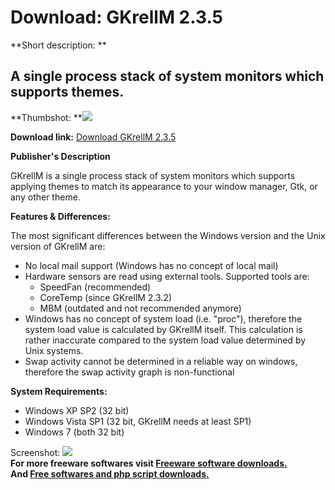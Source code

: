 # Download: GKrellM 2.3.5

**Short description: **

## A single process stack of system monitors which supports themes.

  
**Thumbshot: **![](http://www.freewarefiles.com/screenshot/gkrellm_md.jpg)   
  
**Download link:** [Download GKrellM 2.3.5](http://freesoftwares.boysofts.com/GKrellM_program_61110.html)  
  

**Publisher's Description**  
  

GKrellM is a single process stack of system monitors which supports applying
themes to match its appearance to your window manager, Gtk, or any other
theme.

**Features & Differences:**

The most significant differences between the Windows version and the Unix
version of GKrellM are:

  * No local mail support (Windows has no concept of local mail) 
  * Hardware sensors are read using external tools. Supported tools are: 
    * SpeedFan (recommended) 
    * CoreTemp (since GKrellM 2.3.2) 
    * MBM (outdated and not recommended anymore) 
  * Windows has no concept of system load (i.e. "proc"), therefore the system load value is calculated by GKrellM itself. This calculation is rather inaccurate compared to the system load value determined by Unix systems. 
  * Swap activity cannot be determined in a reliable way on windows, therefore the swap activity graph is non-functional 

**System Requirements:**

  * Windows XP SP2 (32 bit) 
  * Windows Vista SP1 (32 bit, GKrellM needs at least SP1) 
  * Windows 7 (both 32 bit) 

  
  
Screenshot: ![](http://www.freewarefiles.com/screenshot/gkrellm.jpg)  
**For more freeware softwares visit [Freeware software downloads.](http://freesoftwares.boysofts.com/)**   
**And [Free softwares and php script downloads.](http://www.boysofts.com/)**


